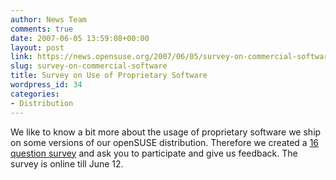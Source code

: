 ```yaml
---
author: News Team
comments: true
date: 2007-06-05 13:59:08+00:00
layout: post
link: https://news.opensuse.org/2007/06/05/survey-on-commercial-software/
slug: survey-on-commercial-software
title: Survey on Use of Proprietary Software
wordpress_id: 34
categories:
- Distribution
---
```


We like to know a bit more about the usage of proprietary software we ship on some versions of our openSUSE distribution. Therefore we created a [ 16 question survey](//www.surveymonkey.com/Users/33889499/Surveys/413433852485/CC07C39C-761F-4059-8A51-5DAE03B24ACE.asp?U=413433852485&DO_NOT_COPY_THIS_LINK) and ask you to participate and give us feedback. The survey is online till June 12.
